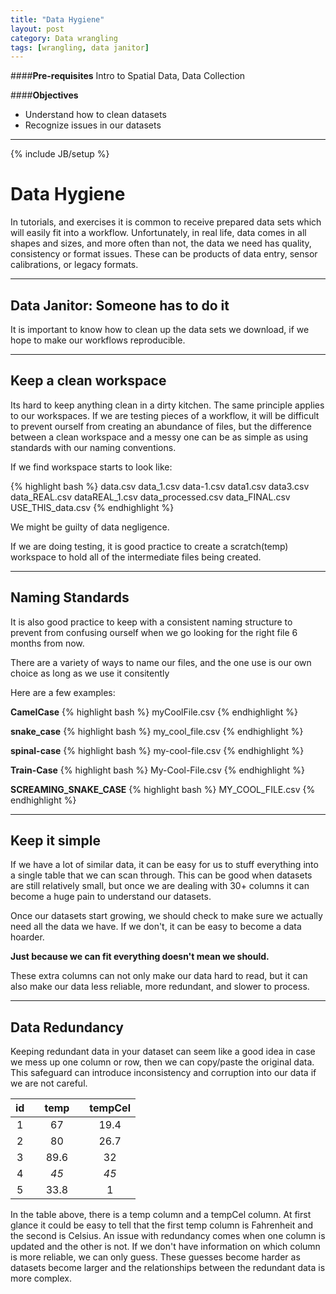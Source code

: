 ```yaml
---
title: "Data Hygiene"
layout: post
category: Data wrangling
tags: [wrangling, data janitor]
---
```


####**Pre-requisites** Intro to Spatial Data, Data Collection

####**Objectives**
  - Understand how to clean datasets
  - Recognize issues in our datasets

----

{% include JB/setup %}
# Data Hygiene

In tutorials, and exercises it is common to receive prepared data sets which will easily fit into a workflow. Unfortunately, in real life, data comes in all shapes and sizes, and more often than not, the data we need has quality, consistency or format issues. These can be products of data entry, sensor calibrations, or legacy formats. 

----

## Data Janitor: Someone has to do it

It is important to know how to clean up the data sets we download, if we hope to make our workflows reproducible.

----

## Keep a clean workspace

Its hard to keep anything clean in a dirty kitchen. The same principle applies to our workspaces. If we are testing pieces of a workflow, it will be difficult to prevent ourself from creating an abundance of files, but the difference between a clean workspace and a messy one can be as simple as using standards with our naming conventions. 

If we find workspace starts to look like:

{% highlight bash %}
data.csv
data_1.csv
data-1.csv
data1.csv
data3.csv
data_REAL.csv
dataREAL_1.csv
data_processed.csv
data_FINAL.csv
USE_THIS_data.csv
{% endhighlight %}

We might be guilty of data negligence. 

If we are doing testing, it is good practice to create a scratch(temp) workspace to hold all of the intermediate files being created.

----

## Naming Standards

It is also good practice to keep with a consistent naming structure to prevent from confusing ourself when we go looking for the right file 6 months from now.

There are a variety of ways to name our files, and the one use is our own choice as long as we use it consitently

Here are a few examples:

**CamelCase**
{% highlight bash %}
myCoolFile.csv
{% endhighlight %}

**snake_case**
{% highlight bash %}
my_cool_file.csv
{% endhighlight %}

**spinal-case**
{% highlight bash %}
my-cool-file.csv
{% endhighlight %}

**Train-Case**
{% highlight bash %}
My-Cool-File.csv
{% endhighlight %}

**SCREAMING_SNAKE_CASE**
{% highlight bash %}
MY_COOL_FILE.csv
{% endhighlight %}

---

## Keep it simple

If we have a lot of similar data, it can be easy for us to stuff everything into a single table that we can scan through. This can be good when datasets are still relatively small, but once we are dealing with 30+ columns it can become a huge pain to understand our datasets. 

Once our datasets start growing, we should check to make sure we actually need all the data we have. If we don't, it can be easy to become a data hoarder. 

**Just because we can fit everything doesn't mean we should.**

These extra columns can not only make our data hard to read, but it can also make our data less reliable, more redundant, and slower to process.

---

## Data Redundancy

Keeping redundant data in your dataset can seem like a good idea in case we mess up one column or row, then we can copy/paste the original data. This safeguard can introduce inconsistency and corruption into our data if we are not careful.

| id || temp || tempCel |
|:---:|-|:-------:|-|:--------:|
| 1  || 67      || 19.4    |
| 2  || 80      || 26.7    |
| 3  || 89.6    || 32      |
| 4  || *45*      || *45*      |
| 5  || 33.8        || 1      |

In the table above, there is a temp column and a tempCel column. At first glance it could be easy to tell that the first temp column is Fahrenheit and the second is Celsius. An issue with redundancy comes when one column is updated and the other is not. If we don't have information on which column is more reliable, we can only guess. These guesses become harder as datasets become larger and the relationships between the redundant data is more complex.








